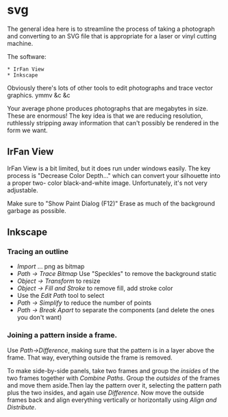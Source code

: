 # svg

The general idea here is to streamline the process of taking a photograph and 
converting to an SVG file that is appropriate for a laser or vinyl cutting machine.

The software:

    * IrFan View
    * Inkscape

Obviously there's lots of other tools to edit photographs and trace vector
graphics. ymmv &c &c

Your average phone produces photographs that are megabytes in size. These
are enormous! The key idea is that we are reducing resolution, ruthlessly 
stripping away information that can't possibly be rendered in the form we
want.

## IrFan View

IrFan View is a bit limited, but it does run under windows easily. The key process
is "Decrease Color Depth..." which can convert your silhouette into a proper two-
color black-and-white image. Unfortunately, it's not very adjustable.

Make sure to "Show Paint Dialog (F12)" Erase as much of the background garbage as possible.



## Inkscape


### Tracing an outline

* _Import_ ... png as bitmap
* _Path -> Trace Bitmap_  Use "Speckles" to remove the background static
* _Object -> Transform_ to resize
* _Object -> Fill and Stroke_ to remove fill, add stroke color
* Use the _Edit Path_ tool to select
* _Path -> Simplify_ to reduce the number of points
* _Path -> Break Apart_ to separate the components (and delete the ones you don't want)


### Joining a pattern inside a frame.

Use _Path->Difference_, making sure that the pattern is in a layer above the frame. 
That way, everything outside the frame is removed.

To make side-by-side panels, take two frames and group the *insides* of the two frames together
with _Combine Paths_. Group the *outsides* of the frames and move them aside.Then lay the pattern over it, selecting the pattern path plus the two insides, and again use _Difference_. Now move the outside frames back and align everything vertically or horizontally using _Align and Distribute_.

